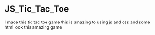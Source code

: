 # JS_Tic_Tac_Toe
I made this tic tac toe game this is amazing to using js and css and  some html look this amazing game
